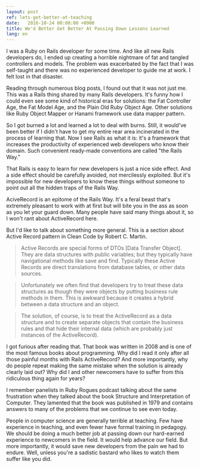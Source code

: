 ```yaml
---
layout: post
ref: lets-get-better-at-teaching
date:   2016-10-24 00:00:00 +0900
title: We'd Better Get Better At Passing Down Lessons Learned
lang: en
---
```


I was a Ruby on Rails developer for some time. And like all new Rails developers do, I ended up creating a horrible nightmare of fat and tangled controllers and models. The problem was exacerbated by the fact that I was self-taught and there was no experienced developer to guide me at work. I felt lost in that disaster.

Reading through numerous blog posts, I found out that it was not just me. This was a Rails thing shared by many Rails developers. It's funny how I could even see some kind of historical eras for solutions: the Fat Controller Age, the Fat Model Age, and the Plain Old Ruby Object Age. Other solutions like Ruby Object Mapper or Hanami framework use data mapper pattern. 

So I got burned a lot and learned a lot to deal with burns. Still, it would've been better if I didn't have to get my entire rear area incinerated in the process of learning that. Now I see Rails as what it is: it's a framework that increases the productivity of experienced web developers who know their domain. Such convenient ready-made conventions are called "the Rails Way."

That Rails is easy to learn for new developers is just a nice side effect. And a side effect should be carefully avoided, not mercilessly exploited. But it's impossible for new developers to know these things without someone to point out all the hidden traps of the Rails Way.

AciveRecord is an epitome of the Rails Way. It's a feral beast that's extremely pleasant to work with at first but will bite you in the ass as soon as you let your guard down. Many people have said many things about it, so I won't rant about ActiveRecord here. 

But I'd like to talk about something more general. This is a section about Active Record pattern in Clean Code by Robert C. Martin.

> Active Records are special forms of DTOs [Data Transfer Object]. They are data structures with public variables; but they typically have navigational methods like save and find. Typically these Active Records are direct translations from database tables, or other data sources.  

> Unfortunately we often find that developers try to treat these data structures as though they were objects by putting business rule methods in them. This is awkward because it creates a hybrid between a data structure and an object.

> The solution, of course, is to treat the ActiveRecord as a data structure and to create separate objects that contain the business rules and that hide their internal data (which are probably just instances of the ActiveRecord).

I got furious after reading that. That book was written in 2008 and is one of the most famous books about programming. Why did I read it only after all those painful months with Rails ActiveRecord? And more importantly, why do people repeat making the same mistake when the solution is already clearly laid out? Why did I and other newcomers have to suffer from this ridiculous thing again for years?

I remember panelists in Ruby Rogues podcast talking about the same frustration when they talked about the book Structure and Interpretation of Computer. They lamented that the book was published in 1979 and contains answers to many of the problems that we continue to see even today.

People in computer science are generally terrible at teaching. Few have experience in teaching, and even fewer have formal training in pedagogy. We should be doing a much better job at passing down our hard-earned experience to newcomers in the field. It would help advance our field. But more importantly, it would save new developers from the pain we had to endure. Well, unless you're a sadistic bastard who likes to watch them suffer like you did.